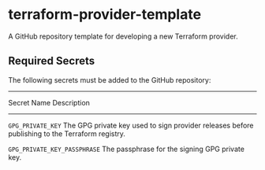 # terraform-provider-template
A GitHub repository template for developing a new Terraform provider.

## Required Secrets

The following secrets must be added to the GitHub repository:

-------------------------------------------------------------------------------
 Secret Name                   Description                                                                                      
------------------------------ ------------------------------------------------
 `GPG_PRIVATE_KEY`             The GPG private key used to sign provider 
                               releases before publishing to the Terraform 
                               registry. 

 `GPG_PRIVATE_KEY_PASSPHRASE`  The passphrase for the signing GPG private key.                                                 
